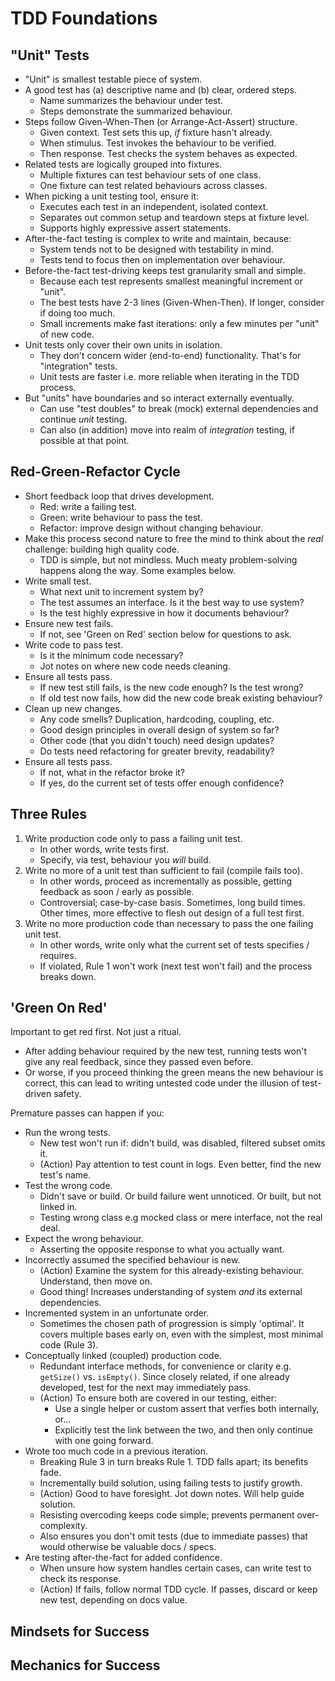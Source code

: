 # TDD Foundations

## "Unit" Tests

- "Unit" is smallest testable piece of system.
- A good test has (a) descriptive name and (b) clear, ordered steps.
    - Name summarizes the behaviour under test.
    - Steps demonstrate the summarized behaviour.
- Steps follow Given-When-Then (or Arrange-Act-Assert) structure.
    - Given context. Test sets this up, _if_ fixture hasn't already.
    - When stimulus. Test invokes the behaviour to be verified.
    - Then response. Test checks the system behaves as expected.
- Related tests are logically grouped into fixtures.
    - Multiple fixtures can test behaviour sets of one class.
    - One fixture can test related behaviours across classes.
- When picking a unit testing tool, ensure it:
    - Executes each test in an independent, isolated context.
    - Separates out common setup and teardown steps at fixture level.
    - Supports highly expressive assert statements.
- After-the-fact testing is complex to write and maintain, because:
    - System tends not to be designed with testability in mind.
    - Tests tend to focus then on implementation over behaviour.
- Before-the-fact test-driving keeps test granularity small and simple.
    - Because each test represents smallest meaningful increment or "unit".
    - The best tests have 2-3 lines (Given-When-Then). If longer, consider if doing too much.
    - Small increments make fast iterations: only a few minutes per "unit" of new code.
- Unit tests only cover their own units in isolation.
    - They don't concern wider (end-to-end) functionality. That's for "integration" tests.
    - Unit tests are faster i.e. more reliable when iterating in the TDD process.
- But "units" have boundaries and so interact externally eventually.
    - Can use "test doubles" to break (mock) external dependencies and continue _unit_ testing.
    - Can also (in addition) move into realm of _integration_ testing, if possible at that point.

## Red-Green-Refactor Cycle

- Short feedback loop that drives development.
    - Red: write a failing test.
    - Green: write behaviour to pass the test.
    - Refactor: improve design without changing behaviour.
- Make this process second nature to free the mind to think about the _real_ challenge: building high quality code.
    - TDD is simple, but not mindless. Much meaty problem-solving happens along the way. Some examples below.
- Write small test.
    - What next unit to increment system by?
    - The test assumes an interface. Is it the best way to use system?
    - Is the test highly expressive in how it documents behaviour?
- Ensure new test fails.
    - If not, see 'Green on Red' section below for questions to ask.
- Write code to pass test.
    - Is it the minimum code necessary?
    - Jot notes on where new code needs cleaning.
- Ensure all tests pass.
    - If new test still fails, is the new code enough? Is the test wrong?
    - If old test now fails, how did the new code break existing behaviour?
- Clean up new changes.
    - Any code smells? Duplication, hardcoding, coupling, etc.
    - Good design principles in overall design of system so far?
    - Other code (that you didn't touch) need design updates?
    - Do tests need refactoring for greater brevity, readability?
- Ensure all tests pass.
    - If not, what in the refactor broke it?
    - If yes, do the current set of tests offer enough confidence?

## Three Rules

1. Write production code only to pass a failing unit test.
    - In other words, write tests first.
    - Specify, via test, behaviour you _will_ build.
2. Write no more of a unit test than sufficient to fail (compile fails too).
    - In other words, proceed as incrementally as possible, getting feedback as soon / early as possible.
    - Controversial; case-by-case basis. Sometimes, long build times. Other times, more effective to flesh out design of a full test first.
3. Write no more production code than necessary to pass the one failing unit test.
    - In other words, write only what the current set of tests specifies / requires.
    - If violated, Rule 1 won't work (next test won't fail) and the process breaks down.

## 'Green On Red'

Important to get red first. Not just a ritual.
- After adding behaviour required by the new test, running tests won't give any real feedback, since they passed even before.
- Or worse, if you proceed thinking the green means the new behaviour is correct, this can lead to writing untested code under the illusion of test-driven safety.

Premature passes can happen if you:
- Run the wrong tests.
    - New test won't run if: didn't build, was disabled, filtered subset omits it.
    - (Action) Pay attention to test count in logs. Even better, find the new test's name.
- Test the wrong code.
    - Didn't save or build. Or build failure went unnoticed. Or built, but not linked in.
    - Testing wrong class e.g mocked class or mere interface, not the real deal.
- Expect the wrong behaviour.
    - Asserting the opposite response to what you actually want.
- Incorrectly assumed the specified behaviour is new.
    - (Action) Examine the system for this already-existing behaviour. Understand, then move on.
    - Good thing! Increases understanding of system _and_ its external dependencies.
- Incremented system in an unfortunate order.
    - Sometimes the chosen path of progression is simply 'optimal'. It covers multiple bases early on, even with the simplest, most minimal code (Rule 3).
- Conceptually linked (coupled) production code.
    - Redundant interface methods, for convenience or clarity e.g. `getSize()` vs. `isEmpty()`. Since closely related, if one already developed, test for the next may immediately pass.
    - (Action) To ensure both are covered in our testing, either:
        - Use a single helper or custom assert that verfies both internally, or...
        - Explicitly test the link between the two, and then only continue with one going forward.
- Wrote too much code in a previous iteration.
    - Breaking Rule 3 in turn breaks Rule 1. TDD falls apart; its benefits fade.
    - Incrementally build solution, using failing tests to justify growth.
    - (Action) Good to have foresight. Jot down notes. Will help guide solution.
    - Resisting overcoding keeps code simple; prevents permanent over-complexity.
    - Also ensures you don't omit tests (due to immediate passes) that would otherwise be valuable docs / specs.
- Are testing after-the-fact for added confidence.
    - When unsure how system handles certain cases, can write test to check its response.
    - (Action) If fails, follow normal TDD cycle. If passes, discard or keep new test, depending on docs value.

## Mindsets for Success

## Mechanics for Success

